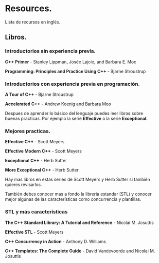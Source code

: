 # Resources.

Lista de recursos en inglés.

## Libros.

### Introductorios sin experiencia previa.


**C++ Primer** - Stanley Lippman, Josée Lajoie, and Barbara E. Moo

**Programming: Principles and Practice Using C++** - Bjarne Stroustrup

### Introductorios con experiencia previa en programación.

**A Tour of C++** - Bjarne Stroustrup

**Accelerated C++** - Andrew Koenig and Barbara Moo

Despues de aprender lo básico del lenguaje puedes leer libros sobre buenas practicas. Por ejemplo la serie **Effective** o la serie **Exceptional**.

### Mejores practicas.

**Effective C++** - Scott Meyers

**Effective Modern C++** - Scott Meyers

**Exceptional C++** - Herb Sutter

**More Exceptional C++** - Herb Sutter


Hay mas libros en estas series de Scott Meyers y Herb Sutter si también quieres revisarlos.


También debes conocer mas a fondo la libreria estandar (STL) y conocer mejor algunas de las características como concurrencia y plantillas.

### STL y más características

**The C++ Standard Library: A Tutorial and Reference** - Nicolai M. Josuttis

**Effective STL** - Scott Meyers

**C++ Concurrency in Action** - Anthony D. Williams

**C++ Templates: The Complete Guide** - David Vandevoorde and Nicolai M. Josuttis

